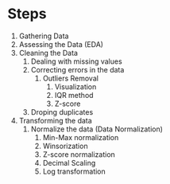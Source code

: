 # Steps
1. Gathering Data
2. Assessing the Data (EDA)
3. Cleaning the Data
   1. Dealing with missing values
   2. Correcting errors in the data
      1. Outliers Removal
         1. Visualization
         2. IQR method
         3. Z-score
   3. Droping duplicates
4. Transforming the data
   1. Normalize the data (Data Normalization)
      1. Min-Max normalization
      2. Winsorization
      3. Z-score normalization
      4. Decimal Scaling
      5. Log transformation